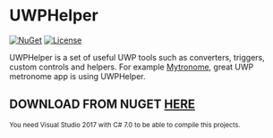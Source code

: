 # UWPHelper
[![NuGet](https://img.shields.io/nuget/v/UWPHelper.svg)](https://www.nuget.org/packages/UWPHelper/)
[![License](https://img.shields.io/badge/license-MIT-blue.svg)](LICENSE.md)

UWPHelper is a set of useful UWP tools such as converters, triggers, custom controls and helpers. For example [Mytronome][1], great UWP metronome app is using UWPHelper.

## DOWNLOAD FROM NUGET [HERE][2]

<sub>You need Visual Studio 2017 with C# 7.0 to be able to compile this projects.</sub>

[1]: https://www.microsoft.com/store/apps/9nblggh4r69s
[2]: https://www.nuget.org/packages/UWPHelper/